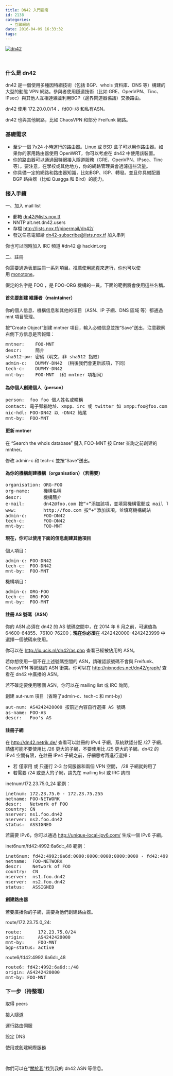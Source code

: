 ```yaml
---
title: DN42 入門指南
id: 2138
categories:
  - 互聯網絡
date: 2016-04-09 16:33:32
tags:
---
```


[![dn42](https://blog.7in0.me/wp-content/uploads/2016/04/dn42.png)](https://blog.7in0.me/wp-content/uploads/2016/04/dn42.png)

&nbsp;

### 什么是 dn42

dn42 是一個使用多種因特網技術（包括 BGP、whois 資料庫、DNS 等）構建的大型的動態 VPN 網路。參與者使用隧道技術（比如 GRE、OpenVPN、Tinc、IPsec）與其他人互相連線並利用BGP（邊界閘道器協議）交換路由。

dn42 使用 172.20.0.0/14 、fd00::/8 和私有ASN。

dn42 也與其他網路，比如 ChaosVPN 和部分 Freifunk 網路。

<!--more-->

### 基礎需求

*   至少一個 7x24 小時運行的路由器。Linux 或 BSD 盒子可以用作路由器。如果你的家用路由器使用 OpenWRT，你可以考慮在 dn42 中使用該裝置。
*   你的路由器可以通過因特網接入隧道服務（GRE、OpenVPN、IPsec、Tinc 等）。要注意，在學校或其他地方，你的網路管理員會過濾這些流量。
*   你具備一定的網路和路由器知識，比如BGP、IGP、轉發。並且你具備配置 BGP 路由器（比如 Quagga 和 Bird）的能力。

### 接入手續

一、加入 mail list

*   郵箱 dn42@lists.nox.tf
*   NNTP alt.net.dn42.users
*   存檔 http://lists.nox.tf/pipermail/dn42/
*   發送任意電郵給 dn42-subscribe@lists.nox.tf 加入串列

你也可以同時加入 IRC 頻道 #dn42 @ hackint.org

二、註冊

你需要通過表單註冊一系列項目。推薦使用[網頁](https://io.nixnodes.net/?registry)來進行，你也可以使用 [monotone](https://dn42.net/services/Whois#monotone)。

假定的名字是 FOO ，是 FOO-ORG 機構的一員。下面的範例將會使用這些名稱。

#### 首先要創建 維護者（maintainer）

你的個人信息、機構信息和其他的項目（ASN、IP 子網、DNS 區域 等）都通過 mnt 項目管理。

按“Create Object”創建 mntner 項目，輸入必備信息並按“Save”送出，注意觀察右側下方信息是否報錯：

<pre class="lang:default decode:true">mntner:    FOO-MNT
descr:     簡介
sha512-pw: 密碼（明文，非 sha512 指紋）
admin-c:   DUMMY-DN42 （稍後我們會更新該項，下同）
tech-c:    DUMMY-DN42
mnt-by:    FOO-MNT （和 mntner 項相同）</pre>

#### 為你個人創建個人（person）

<pre class="lang:default decode:true">person:  foo foo 個人姓名或暱稱
contact: 電子郵箱地址、xmpp、irc 或 twitter 如 xmpp:foo@foo.com
nic-hdl: FOO-DN42 以 -DN42 結尾
mnt-by:  FOO-MNT</pre>

#### 更新 mntner

在 “Search the whois database” 鍵入 FOO-MNT 按 Enter 查詢之前創建的 mntner。

修改 admin-c 和 tech-c 並按“Save”送出。

#### 為你的機構創建機構（organisation）（若需要）

<pre class="lang:default decode:true">organisation: ORG-FOO
org-name:     機構名稱
descr:        機構簡介
e-mail:       dn42@foo.com 按“+”添加該項，並填寫機構電郵或 mail list
www:          http://foo.com 按“+”添加該項，並填寫機構網站
admin-c:      FOO-DN42
tech-c:       FOO-DN42
mnt-by:       FOO-MNT</pre>

#### 現在，你可以使用下面的信息創建其他項目

個人項目：

<pre class="lang:default decode:true">admin-c: FOO-DN42
tech-c:  FOO-DN42
mnt-by:  FOO-MNT
</pre>

機構項目：

<pre class="lang:default decode:true">admin-c: ORG-FOO
tech-c:  ORG-FOO
mnt-by:  FOO-MNT
</pre>

#### 註冊 AS 號碼（ASN）

你的 ASN 必須在 dn42 的 AS 號碼空間中，在 2014 年 6 月之前，可選值為 64600-64855、76100-76200；**現在你必須**在 4242420000-4242423999 中選擇一個號碼來使用。

你可以在 http://ix.ucis.nl/dn42/as.php 查看已經被佔用的 ASN。

若你想使用一個不在上述號碼空間的 ASN，請確認該號碼不會與 Freifunk、ChaosVPN 等網絡的 ASN 衝突。你可以在 http://nixnodes.net/dn42/graph/ 查看在 dn42 中廣播的 ASN。

若不確定要使用哪個 ASN，你可以在 mailing list 或 IRC 詢問。

創建 aut-num 項目（省略了admin-c、tech-c 和 mnt-by）

<pre class="lang:default decode:true">aut-num: AS4242420000 按前述內容自行選擇 AS 號碼
as-name: FOO-AS
descr:   Foo's AS</pre>

#### 註冊子網

在 http://dn42.netrik.de/ 查看可以註冊的 IPv4 子網，系統默認分配 /27 子網，請儘可能不要使用比 /26 更大的子網，不要使用比 /25 更大的子網。dn42 的 IPv4 空間有限，在註冊 IPv4 子網之前，仔細思考再進行選擇：

*   若 僅家用 或 只運行 2-3 台伺服器和兩個 VPN 空間， /28 子網就夠用了
*   若需要 /24 或更大的子網，請先在 mailing list 或 IRC 詢問

inetnum/172.23.75.0_24 範例：

<pre class="lang:default decode:true">inetnum: 172.23.75.0 - 172.23.75.255
netname: FOO-NETWORK
descr:   Network of FOO
country: CN
nserver: ns1.foo.dn42
nserver: ns2.foo.dn42
status:  ASSIGNED</pre>

若需要 IPv6，你可以通過 http://unique-local-ipv6.com/ 生成一個 IPv6 子網。

inet6num/fd42:4992:6a6d::_48 範例：

<pre class="lang:default decode:true">inet6num: fd42:4992:6a6d:0000:0000:0000:0000:0000 - fd42:4992:6a6d:ffff:ffff:ffff:ffff:ffff
netname:  FOO-NETWORK
descr:    Network of FOO
country:  CN
nserver:  ns1.foo.dn42
nserver:  ns2.foo.dn42
status:   ASSIGNED</pre>

#### 創建路由器

若要廣播你的子網，需要為他們創建路由器。

route/172.23.75.0_24:

<pre class="lang:default decode:true">route:      172.23.75.0/24
origin:     AS4242420000
mnt-by:     FOO-MNT
bgp-status: active</pre>

route6/fd42:4992:6a6d::_48

<pre class="lang:default decode:true">route6: fd42:4992:6a6d::/48
origin: AS4242420000
mnt-by: FOO-MNT
</pre>

### 下一步（待整理）

取得 peers

接入隧道

運行路由伺服

設定 DNS

使用或創建網際服務

&nbsp;

你們可以在“[關於我](https://blog.7in0.me/7in0/)”找到我的 dn42 ASN 等信息。